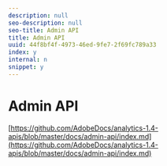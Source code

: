 ```yaml
---
description: null
seo-description: null
seo-title: Admin API
title: Admin API
uuid: 44f8bf4f-4973-46ed-9fe7-2f69fc789a33
index: y
internal: n
snippet: y
---
```


# Admin API

<!-- Context? Better link? -->
[https://github.com/AdobeDocs/analytics-1.4-apis/blob/master/docs/admin-api/index.md](https://github.com/AdobeDocs/analytics-1.4-apis/blob/master/docs/admin-api/index.md)
